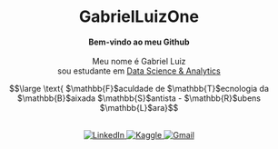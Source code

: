 <h1 align="center">GabrielLuizOne</h1>

<p align="center">
    <b>Bem-vindo ao meu Github</b><br><br>
    Meu nome é Gabriel Luiz</br>sou estudante em
    <a href="https://fatecrl.edu.br/cursos/ciencia-de-dados">Data Science & Analytics</a>
    
<!-- <a href="https://gabrielluizone.notion.site/Monitoria-a63bfe432c224921b0260ccb66a1f964">Monitor de Álgebra Linear</a> e <a href="https://gabrielluizone.notion.site/C-lculo-Diferencial-e-Integral-b50ab6469ca843ea89293705a9a9baf0?pvs=4">Cálculo</a><br> -->
    
$$\large \text{ $\mathbb{F}$aculdade de $\mathbb{T}$ecnologia da $\mathbb{B}$aixada $\mathbb{S}$antista - $\mathbb{R}$ubens $\mathbb{L}$ara}$$</p>

<p align="center">
    <br>
    <a href="https://www.linkedin.com/in/gabrielluizone/">
        <img src="https://img.shields.io/badge/LinkedIn-404248?style=flat-&logo=linkedin" alt="LinkedIn">
    </a>
    <a href="https://www.kaggle.com/gabrielluizone">
        <img src="https://img.shields.io/badge/Kaggle-404248?style=flat&logo=kaggle" alt="Kaggle">
    </a>
    <a href="mailto:gabrielluizone@gmail.com">
        <img src="https://img.shields.io/badge/-Gmail-404248?style=flat-&labelColor=404248&logo=gmail&logoColor=white&link=gabrielluiztwo" alt="Gmail">
    </a><br><!--
     Portfólio <a href="https://gabrielluizone.github.io/">gabrielluizone.github.io</a></p>
<!--
<p align="center">
  <a href="https://github.com/gabrielluizone">
    <img src="https://komarev.com/ghpvc/?username=43a031cfc0fe194138acad7c26679783&color=2f354f&label=Número+de+Visitas&style=flat-square" alt="Número de Visitas">
  </a>
</p>
-->
